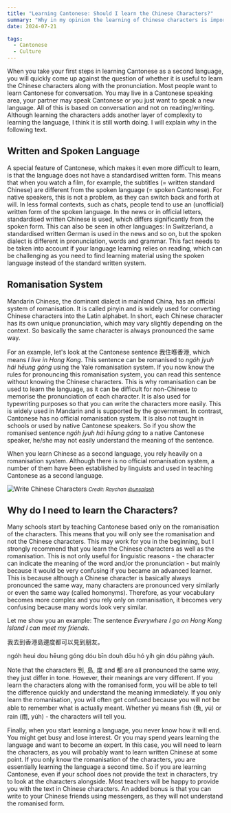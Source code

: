 ```yaml
---
title: "Learning Cantonese: Should I learn the Chinese Characters?"  
summary: "Why in my opinion the learning of Chinese characters is important and what the benefits are."
date: 2024-07-21

tags:
  - Cantonese
  - Culture
---
```


When you take your first steps in learning Cantonese as a second language, you will quickly come up against the question of whether it is useful to learn the Chinese characters along with the pronunciation. Most people want to learn Cantonese for conversation. You may live in a Cantonese speaking area, your partner may speak Cantonese or you just want to speak a new language. All of this is based on conversation and not on reading/writing. Although learning the characters adds another layer of complexity to learning the language, I think it is still worth doing. I will explain why in the following text.

## Written and Spoken Language

A special feature of Cantonese, which makes it even more difficult to learn, is that the language does not have a standardised written form. This means that when you watch a film, for example, the subtitles (= written standard Chinese) are different from the spoken language (= spoken Cantonese). For native speakers, this is not a problem, as they can switch back and forth at will. In less formal contexts, such as chats, people tend to use an (unofficial) written form of the spoken language. In the news or in official letters, standardised written Chinese is used, which differs significantly from the spoken form. This can also be seen in other languages: In Switzerland, a standardised written German is used in the news and so on, but the spoken dialect is different in pronunciation, words and grammar. 
This fact needs to be taken into account if your language learning relies on reading, which can be challenging as you need to find learning material using the spoken language instead of the standard written system.

## Romanisation System

Mandarin Chinese, the dominant dialect in mainland China, has an official system of romanisation. It is called pinyin and is widely used for converting Chinese characters into the Latin alphabet. In short, each Chinese character has its own unique pronunciation, which may vary slightly depending on the context. So basically the same character is always pronounced the same way. 

For an example, let's look at the Cantonese sentence 我住喺香港, which means *I live in Hong Kong*. This sentence can be romanised to *ngóh jyuh hái hēung góng* using the Yale romanisation system. If you now know the rules for pronouncing this romanisation system, you can read this sentence without knowing the Chinese characters. This is why romanisation can be used to learn the language, as it can be difficult for non-Chinese to memorise the pronunciation of each character. It is also used for typewriting purposes so that you can write the characters more easily. This is widely used in Mandarin and is supported by the government. In contrast, Cantonese has no official romanisation system. It is also not taught in schools or used by native Cantonese speakers. So if you show the romanised sentence *ngóh jyuh hái hēung góng* to a native Cantonese speaker, he/she may not easily understand the meaning of the sentence.

When you learn Chinese as a second language, you rely heavily on a romanisation system. Although there is no official romanisation system, a number of them have been established by linguists and used in teaching Cantonese as a second language.

![Write Chinese Characters](/images/calligraphy.jpg)
<small>*Credit: Raychan [@unsplash](https://unsplash.com/de/fotos/schwarz-weisses-kanji-kalligrafie-poster-auf-schwarzem-tisch-cKDOH_R74tA)*</small>

## Why do I need to learn the Characters?

Many schools start by teaching Cantonese based only on the romanisation of the characters. This means that you will only see the romanisation and not the Chinese characters. This may work for you in the beginning, but I strongly recommend that you learn the Chinese characters as well as the romanisation. This is not only useful for linguistic reasons - the character can indicate the meaning of the word and/or the pronunciation - but mainly because it would be very confusing if you became an advanced learner. This is because although a Chinese character is basically always pronounced the same way, many characters are pronounced very similarly or even the same way (called homonyms). Therefore, as your vocabulary becomes more complex and you rely only on romanisation, it becomes very confusing because many words look very similar.

Let me show you an example: The sentence *Everywhere I go on Hong Kong Island I can meet my friends.*

我去到香港島邊度都可以見到朋友。

ngóh heui dou hēung góng dóu bīn douh dōu hó yíh gin dóu pàhng yáuh.

Note that the characters 到, 島, 度 and 都 are all pronounced the same way, they just differ in tone. However, their meanings are very different. If you learn the characters along with the romanised form, you will be able to tell the difference quickly and understand the meaning immediately. If you only learn the romanisation, you will often get confused because you will not be able to remember what is actually meant. Whether yú means fish (魚, yú) or rain (雨, yúh) - the characters will tell you.

Finally, when you start learning a language, you never know how it will end. You might get busy and lose interest. Or you may spend years learning the language and want to become an expert. In this case, you will need to learn the characters, as you will probably want to learn written Chinese at some point. If you only know the romanisation of the characters, you are essentially learning the language a second time. So if you are learning Cantonese, even if your school does not provide the text in characters, try to look at the characters alongside. Most teachers will be happy to provide you with the text in Chinese characters. An added bonus is that you can write to your Chinese friends using messengers, as they will not understand the romanised form.